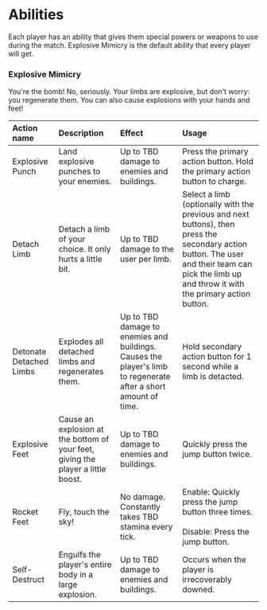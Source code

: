 # Abilities
Each player has an ability that gives them special powers or weapons to use during the match. Explosive Mimicry is the default ability that every player will get.

### Explosive Mimicry
You're the bomb! No, seriously. Your limbs are explosive, but don't worry: you regenerate them. You can also cause explosions with your hands and feet!

<table>
  <thead>
    <tr>
      <th align="left">Action name</th>
      <th align="left">Description</th>
      <th align="left">Effect</th>
      <th align="left">Usage</th>
    </tr>
  </thead>
  <tbody>
    <tr>
      <td>Explosive Punch</td>
      <td>Land explosive punches to your enemies.</td>
      <td>Up to TBD damage to enemies and buildings.</td>
      <td>Press the primary action button. Hold the primary action button to charge.</td>
    </tr>
    <tr>
      <td>Detach Limb</td>
      <td>Detach a limb of your choice. It only hurts a little bit.</td>
      <td>Up to TBD damage to the user per limb.</td>
      <td>Select a limb (optionally with the previous and next buttons), then press the secondary action button. The user and their team can pick the limb up and throw it with the primary action button.</td>
    </tr>
    <tr>
      <td>Detonate Detached Limbs</td>
      <td>Explodes all detached limbs and regenerates them.</td>
      <td>Up to TBD damage to enemies and buildings. Causes the player's limb to regenerate after a short amount of time.</td>
      <td>Hold secondary action button for 1 second while a limb is detacted.</td>
    </tr>
    <tr>
      <td>Explosive Feet</td>
      <td>Cause an explosion at the bottom of your feet, giving the player a little boost.</td>
      <td>Up to TBD damage to enemies and buildings.</td>
      <td>Quickly press the jump button twice.</td>
    </tr>
    <tr>
      <td>Rocket Feet</td>
      <td>Fly, touch the sky!</td>
      <td>No damage. Constantly takes TBD stamina every tick.</td>
      <td>Enable: Quickly press the jump button three times.<br /><br />Disable: Press the jump button.</td>
    </tr>
    <tr>
      <td>Self-Destruct</td>
      <td>Engulfs the player's entire body in a large explosion.</td>
      <td>Up to TBD damage to enemies and buildings.</td>
      <td>Occurs when the player is irrecoverably downed.</td>
    </tr>
  </tbody>
</table>
